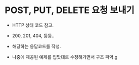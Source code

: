 # POST, PUT, DELETE 요청 보내기

- HTTP 상태 코드 참고.
- 200, 201, 404, 등등..
- 해당하는 응답코드를 작성.


- 나중에 제공된 예제를 입맛대로 수정해가면서 구조 파악.g